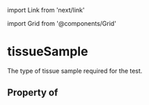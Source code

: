 import Link from 'next/link'
  
import Grid from '@components/Grid'

# tissueSample

The type of tissue sample required for the test.

## Property of



